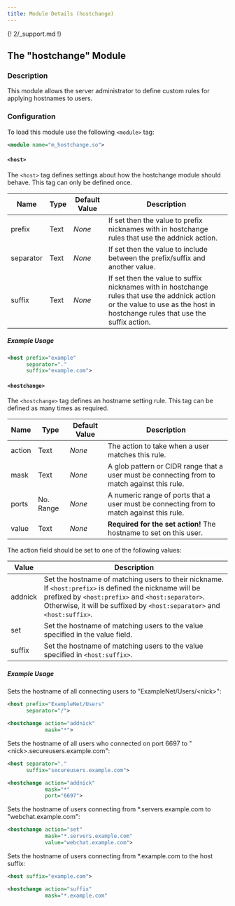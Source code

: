 ```yaml
---
title: Module Details (hostchange)
---
```


{! 2/_support.md !}

## The "hostchange" Module

### Description

This module allows the server administrator to define custom rules for applying hostnames to users.

### Configuration

To load this module use the following `<module>` tag:

```xml
<module name="m_hostchange.so">
```

#### `<host>`

The `<host>` tag defines settings about how the hostchange module should behave. This tag can only be defined once.

Name      | Type | Default Value | Description
--------- | ---- | ------------- | -----------
prefix    | Text | *None*        | If set then the value to prefix nicknames with in hostchange rules that use the addnick action.
separator | Text | *None*        | If set then the value to include between the prefix/suffix and another value.
suffix    | Text | *None*        | If set then the value to suffix nicknames with in hostchange rules that use the addnick action or the value to use as the host in hostchange rules that use the suffix action.

##### Example Usage

```xml
<host prefix="example"
      separator="."
      suffix="example.com">
```

#### `<hostchange>`

The `<hostchange>` tag defines an hostname setting rule. This tag can be defined as many times as required.

Name   | Type      | Default Value | Description
------ | --------- | ------------- | -----------
action | Text      | *None*        | The action to take when a user matches this rule.
mask   | Text      | *None*        | A glob pattern or CIDR range that a user must be connecting from to match against this rule.
ports  | No. Range | *None*        | A numeric range of ports that a user must be connecting from to match against this rule.
value  | Text      | *None*        | **Required for the set action!** The hostname to set on this user.

The action field should be set to one of the following values:

Value   | Description
------- | -----------
addnick | Set the hostname of matching users to their nickname. If `<host:prefix>` is defined the nickname will be prefixed by `<host:prefix>` and `<host:separator>`. Otherwise, it will be suffixed by `<host:separator>` and `<host:suffix>`.
set     | Set the hostname of matching users to the value specified in the value field.
suffix  | Set the hostname of matching users to the value specified in `<host:suffix>`.

##### Example Usage

Sets the hostname of all connecting users to "ExampleNet/Users/&lt;nick&gt;":

```xml
<host prefix="ExampleNet/Users"
      separator="/">

<hostchange action="addnick"
            mask="*">
```

Sets the hostname of all users who connected on port 6697 to "&lt;nick&gt;.secureusers.example.com":

```xml
<host separator="."
      suffix="secureusers.example.com">

<hostchange action="addnick"
            mask="*"
            port="6697">
```

Sets the hostname of users connecting from \*.servers.example.com to "webchat.example.com":

```xml
<hostchange action="set"
            mask="*.servers.example.com"
            value="webchat.example.com">
```

Sets the hostname of users connecting from \*.example.com to the host suffix:

```xml
<host suffix="example.com">

<hostchange action="suffix"
            mask="*.example.com"
```
